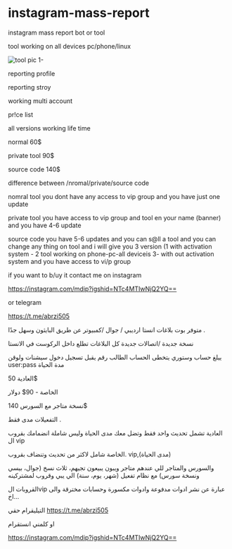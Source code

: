 # instagram-mass-report
instagram mass report bot or tool

tool working on all devices pc/phone/linux


![tool pic](https://files.catbox.moe/24ymqd.png)
1-

reporting profile 

reporting stroy

working multi account

pr!ce list 

all versions working life time

normal 60$

private tool 90$

source code 140$

difference between /nromal/private/source code

nomral tool you dont have any access to vip group and you have just one update


private tool you have access to vip group and tool en your name (banner)  and you have 4-6 update 


source code you have 5-6 updates  and you can s@ll a tool and you can change any thing on tool and i will give you 3 version (1 with activation system  - 2 tool working on phone-pc-all deviceis 3- with out activation system  and you have access to vi/p group


if you want to b/uy it contact me on instagram 

https://instagram.com/mdip?igshid=NTc4MTIwNjQ2YQ==

or telegram 

https://t.me/abrzi505









متوفر بوت بلاغات انستا 
ارديبي / جوال /كمبيوتر عن طريق البايثون وسهل جدًا .

نسخة جديدة /اتصالات جديدة كل البلاغات تطلع داخل الركوست في الانستا

ييلغ حساب وستوري
 يتخطى الحساب الطالب رقم
يقبل تسجيل دخول سيشنات ولوقن user:pass
مدة الحياة

العادية 50$ 
 
الخاصة - 90$ دولار 

نسخة متاجر مع السورس 140$

التفعيلات مدى فقط .

العادية تشمل تحديث واحد فقط  وتضل معك مدى الحياة وليس شاملة انضمامك بقروب ال vip 

الخاصة شامل لاكثر من تحديث وتنضاف بقروب. vip,(مدى الحياة) 

والسورس والمتاجر  للي عندهم متاجر ويبون يبيعون تجيهم، ثلاث نسخ (جوال، بيسي ونسخة سورس) مع نظام تفعيل (شهر، يوم، سنة)  الي يبي وقروب لمشتركينه 

القروبات الvip عبارة عن نشر ادوات مدفوعة وادوات مكسورة وحسابات مخترقة والى اخ...

التيليقرام حقي
https://t.me/abrzi505

او كلمني انستقرام 

https://instagram.com/mdip?igshid=NTc4MTIwNjQ2YQ==
